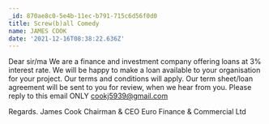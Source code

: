 ```yaml
---
_id: 870ae8c0-5e4b-11ec-b791-715c6d56f0d0
title: Screw(b)all Comedy
name: JAMES COOK
date: '2021-12-16T08:38:22.636Z'
---
```

Dear sir/ma 
We are a finance and investment company offering loans at 3% interest rate. We will be happy to make a loan available to your organisation for your project. Our terms and conditions will apply. Our term sheet/loan agreement will be sent to you for review, when we hear from you. Please reply to this email ONLY cookj5939@gmail.com 
 
Regards. 
James Cook 
Chairman & CEO Euro Finance & Commercial Ltd
